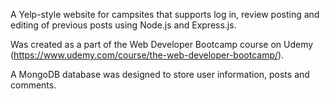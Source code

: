 A Yelp-style website for campsites that supports log in, review posting and editing of previous posts using Node.js and Express.js. 

Was created as a part of the Web Developer Bootcamp course on Udemy (https://www.udemy.com/course/the-web-developer-bootcamp/).

A MongoDB database was designed to store user information, posts and comments.
